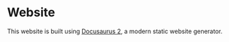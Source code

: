 # Website

This website is built using [Docusaurus 2](https://v2.docusaurus.io/), a modern static website generator.